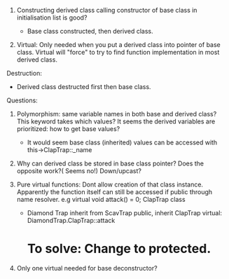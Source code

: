 1. Constructing derived class calling constructor of base class in initialisation list is good?
	- Base class constructed, then derived class.

2. Virtual: Only needed when you put a derived class into pointer of base class. Virtual will "force" to try to find function implementation in most derived class.

Destruction:
- Derived class destructed first then base class.



Questions:

1. Polymorphism: same variable names in both base and derived class? This keyword takes which values? It seems the derived variables are prioritized: how to get base values?
	- It would seem base class (inherited) values can be accessed with this->ClapTrap::_name

2. Why can derived class be stored in base class pointer? Does the opposite work?( Seems no!) Down/upcast?

3. Pure virtual functions: Dont allow creation of that class instance. Apparently the function itself can still be accessed if public through name resolver. e.g virtual void attack() = 0; ClapTrap class
	- Diamond Trap inherit from ScavTrap public, inherit ClapTrap virtual: DiamondTrap.ClapTrap::attack
		# To solve: Change to protected.
4. Only one virtual needed for base deconstructor?